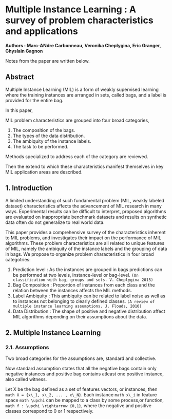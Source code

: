 # Multiple Instance Learning : A survey of problem characteristics and applications

<b>Authors : Marc-ANdre Carbonneau, Veronika Cheplygina, Eric Granger, Ghyslain Gagnon</b>

Notes from the paper are written below.

## Abstract

Multiple Instance Learning (MIL) is a form of weakly supervised learning where the training instances are arranged in sets, called bags, and a label is provided for the entire bag.

In this paper,

MIL problem characteristics are grouped into four broad categories,

1. The composition of the bags.
2. The types of the data distribution.
3. The ambiquity of the instance labels.
4. The task to be performed.

Methods specialized to address each of the category are reviewed.

Then the extend to which these characteristics manifest themselves in key MIL application areas are described.

## 1. Introduction

A limited understanding of such fundamental problem (MIL, weakly labeled dataset) characteristics affects the advancement of MIL research in many ways. Experimental results can be difficult to interpret, proposed algorithms are evaluated on inappropriate benchmark datasets and results on synthetic data often do not generalize to real world data.

This paper provides a comprehensive survey of the characteristics inherent to MIL problems, and investigates their impact on the performance of MIL algorithms. These problem characteristics are all related to unique features of MIL, namely the ambiquity of the instance labels and the grouping of data in bags. We propose to organize problem characteristics in four broad categotries:

1. Prediction level : As the instances are grouped in bags predictions can be performed at two levels, instance-level or bag-level. `(On classification with bag, groups and sets. V. Cheplygina 2015)`
2. Bag Composition : Proportion of instances from each class and the relation between the instances affects the MIL methods.
3. Label Ambiquity : This ambiquity can be related to label noise as well as to instances not belonging to clearly defined classes. `(A review of multiple instance learning assumptions. J. Flouds, 2010)`
4. Data Distribution : The shape of positive and negative distribution affect MIL algorithms depending on their assumptions about the data.

## 2. Multiple Instance Learning

### 2.1. Assumptions

Two broad categories for the assumptions are, standard and collective.

Now standard assumption states that all the negative bags contain only negative instances and positive bag contains atleast one positive instance, also called witness.

Let X be the bag defined as a set of features vectors, or instances, then ```math X = {x\_1, x\_2, ... , x\_N}```. Each instance ```math x\_i``` in feature space ```math \upchi``` can be mapped to a class by some process,or function, ```math f : \upchi \rightarrow {0,1}```, where the negative and positive classes correspond to 0 or 1 respectively.
